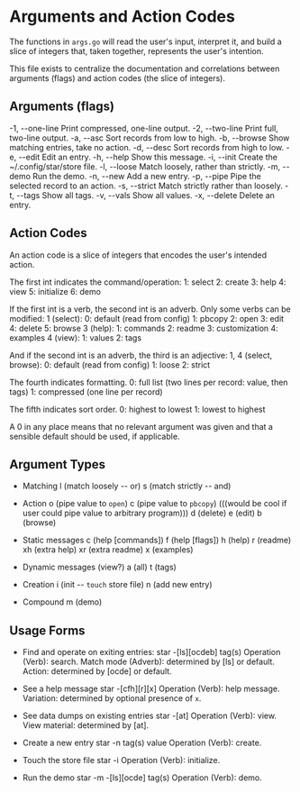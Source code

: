 # Arguments and Action Codes

The functions in `args.go` will read the user's input, interpret it, and build a slice of integers that, taken together, represents the user's intention.

This file exists to centralize the documentation and correlations between arguments (flags) and action codes (the slice of integers).


## Arguments (flags)

  -1, --one-line  Print compressed, one-line output.
  -2, --two-line  Print full, two-line output.
  -a, --asc       Sort records from low to high.
  -b, --browse    Show matching entries, take no action.
  -d, --desc      Sort records from high to low.
  -e, --edit      Edit an entry.
  -h, --help      Show this message.
  -i, --init      Create the ~/.config/star/store file.
  -l, --loose     Match loosely, rather than strictly.
  -m, --demo      Run the demo.
  -n, --new       Add a new entry.
  -p, --pipe      Pipe the selected record to an action.
  -s, --strict    Match strictly rather than loosely.
  -t, --tags      Show all tags.
  -v, --vals      Show all values.
  -x, --delete    Delete an entry.


## Action Codes

An action code is a slice of integers that encodes the user's intended action.

The first int indicates the command/operation:
1: select
2: create
3: help
4: view
5: initialize
6: demo

If the first int is a verb, the second int is an adverb. Only some verbs can be modified:
1 (select):
  0: default (read from config)
  1: pbcopy
  2: open
  3: edit
  4: delete
  5: browse
3 (help):
  1: commands
  2: readme
  3: customization
  4: examples
4 (view):
  1: values
  2: tags

And if the second int is an adverb, the third is an adjective:
1, 4 (select, browse):
  0: default (read from config)
  1: loose
  2: strict

The fourth indicates formatting.
  0: full list (two lines per record: value, then tags)
  1: compressed (one line per record)

The fifth indicates sort order.
  0: highest to lowest
  1: lowest to highest

A 0 in any place means that no relevant argument was given and that a sensible default should be used, if applicable.


## Argument Types

- Matching
  l (match loosely -- or)
  s (match strictly -- and)

- Action
  o (pipe value to `open`)
  c (pipe value to `pbcopy`)
  (((would be cool if user could pipe value to arbitrary program)))
  d (delete)
  e (edit)
  b (browse)

- Static messages
  c (help [commands])
  f (help [flags])
  h (help)
  r (readme)
  xh (extra help)
  xr (extra readme)
  x (examples)

- Dynamic messages (view?)
  a (all)
  t (tags)

- Creation
  i (init -- `touch` store file)
  n (add new entry)

- Compound
  m (demo)


## Usage Forms

- Find and operate on exiting entries:
  star -[ls][ocdeb] tag(s)
  Operation (Verb): search.
  Match mode (Adverb): determined by [ls] or default.
  Action: determined by [ocde] or default.

- See a help message
  star -[cfh][r][x]
  Operation (Verb): help message.
  Variation: determined by optional presence of `x`.

- See data dumps on existing entries
  star -[at]
  Operation (Verb): view.
  View material: determined by [at].

- Create a new entry
  star -n tag(s) value
  Operation (Verb): create.

- Touch the store file
  star -i
  Operation (Verb): initialize.

- Run the demo
  star -m -[ls][ocde] tag(s)
  Operation (Verb): demo.
